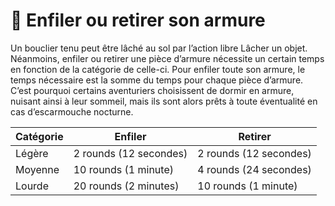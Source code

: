 # 🚧 Enfiler ou retirer son armure

Un bouclier tenu peut être lâché au sol par l’action libre Lâcher un objet. Néanmoins, enfiler ou retirer une pièce d’armure nécessite un certain temps en fonction de la catégorie de celle-ci. Pour enfiler toute son armure, le temps nécessaire est la somme du temps pour chaque pièce d’armure. C’est pourquoi certains aventuriers choisissent de dormir en armure, nuisant ainsi à leur sommeil, mais ils sont alors prêts à toute éventualité en cas d’escarmouche nocturne.

| Catégorie | Enfiler                | Retirer                |
| --------- | ---------------------- | ---------------------- |
| Légère    | 2 rounds (12 secondes) | 2 rounds (12 secondes) |
| Moyenne   | 10 rounds (1 minute)   | 4 rounds (24 secondes) |
| Lourde    | 20 rounds (2 minutes)  | 10 rounds (1 minute)   |
